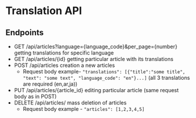 # Translation API
## Endpoints
- GET /api/articles?language={language_code}&per_page={number} getting translations for specific language
- GET /api/articles/{id} getting particular article with its translations
- POST /api/articles creation a new articles
    - Request body example-
    ```"translations": [{"title":"some title", "text": "some text", "language_code": "en"}...]``` (all 3 translations are required (en,ar,ja))
- PUT /api/articles/{article_id} editing particular article (same request body as in POST)
- DELETE /api/articles/ mass deletion of articles
    - Request body example - ```"articles": [1,2,3,4,5]``` 
